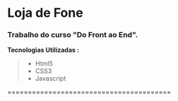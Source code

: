 # Loja de Fone

### Trabalho do curso "Do Front ao End".

**Tecnologias Utilizadas :**

>* Html5
>* CSS3
>* Javascript

========================================